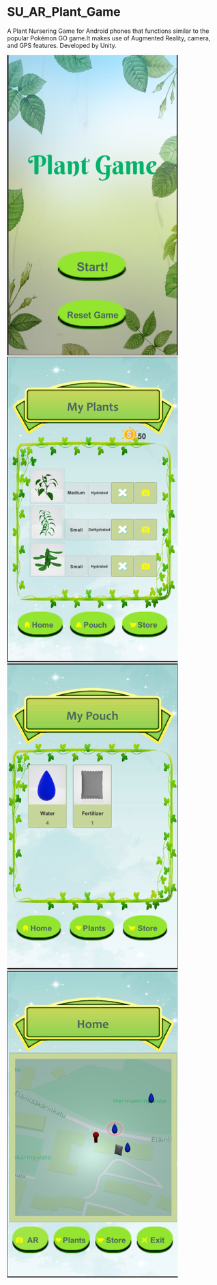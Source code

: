 # SU_AR_Plant_Game
A Plant Nursering Game for Android phones that functions similar to the popular Pokémon GO game.It makes use of Augmented Reality, camera, and GPS features. Developed by Unity.

<img src="https://github.com/miyu0201/VR-Unity-Plant-Game/blob/main/GameStart.PNG" width="400"> 

<img src="https://github.com/miyu0201/VR-Unity-Plant-Game/blob/main/My Plant Screen.PNG" width="400">

<img src="https://github.com/miyu0201/VR-Unity-Plant-Game/blob/main/My Pouch Screen.PNG" width="400">

<img src="https://github.com/miyu0201/VR-Unity-Plant-Game/blob/main/map enable AR view.PNG" width="400">


